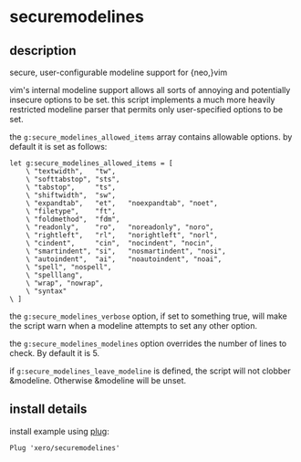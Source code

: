 # securemodelines

## description

secure, user-configurable modeline support for {neo,}vim

vim's internal modeline support allows all sorts of annoying and potentially
insecure options to be set. this script implements a much more heavily
restricted modeline parser that permits only user-specified options to be set.

the `g:secure_modelines_allowed_items` array contains allowable options. by
default it is set as follows:

	let g:secure_modelines_allowed_items = [
		\ "textwidth",   "tw",
		\ "softtabstop", "sts",
		\ "tabstop",     "ts",
		\ "shiftwidth",  "sw",
		\ "expandtab",   "et",   "noexpandtab", "noet",
		\ "filetype",    "ft",
		\ "foldmethod",  "fdm",
		\ "readonly",    "ro",   "noreadonly", "noro",
		\ "rightleft",   "rl",   "norightleft", "norl",
		\ "cindent",     "cin",  "nocindent", "nocin",
		\ "smartindent", "si",   "nosmartindent", "nosi",
		\ "autoindent",  "ai",   "noautoindent", "noai",
		\ "spell", "nospell",
		\ "spelllang",
		\ "wrap", "nowrap",
		\ "syntax"
	\ ]

the `g:secure_modelines_verbose` option, if set to something true, will make
the script warn when a modeline attempts to set any other option.

the `g:secure_modelines_modelines` option overrides the number of lines to
check. By default it is 5.

if `g:secure_modelines_leave_modeline` is defined, the script will not clobber
&modeline. Otherwise &modeline will be unset.

## install details

install example using [plug](https://github.com/junegunn/vim-plug):

	Plug 'xero/securemodelines'
